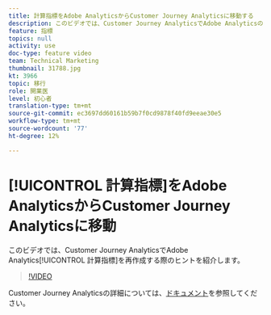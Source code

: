 ```yaml
---
title: 計算指標をAdobe AnalyticsからCustomer Journey Analyticsに移動する
description: このビデオでは、Customer Journey AnalyticsでAdobe Analyticsの計算指標を再作成する際のヒントを紹介します。
feature: 指標
topics: null
activity: use
doc-type: feature video
team: Technical Marketing
thumbnail: 31788.jpg
kt: 3966
topic: 移行
role: 開業医
level: 初心者
translation-type: tm+mt
source-git-commit: ec3697dd60161b59b7f0cd9878f40fd9eeae30e5
workflow-type: tm+mt
source-wordcount: '77'
ht-degree: 12%

---
```



# [!UICONTROL 計算指標]をAdobe AnalyticsからCustomer Journey Analyticsに移動

このビデオでは、Customer Journey AnalyticsでAdobe Analytics[!UICONTROL 計算指標]を再作成する際のヒントを紹介します。

>[!VIDEO](https://video.tv.adobe.com/v/31788/?quality=12)

Customer Journey Analyticsの詳細については、[ドキュメント](https://docs.adobe.com/content/help/ja-JP/analytics-platform/using/cja-landing.html)を参照してください。
